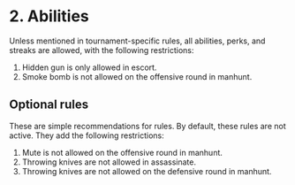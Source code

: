 # 2. Abilities

Unless mentioned in tournament-specific rules, all abilities, perks, and streaks are allowed, with the following restrictions:

1. Hidden gun is only allowed in escort.
2. Smoke bomb is not allowed on the offensive round in manhunt.

## Optional rules

These are simple recommendations for rules. By default, these rules are not active. They add the following restrictions:

1. Mute is not allowed on the offensive round in manhunt.
2. Throwing knives are not allowed in assassinate.
3. Throwing knives are not allowed on the defensive round in manhunt.
